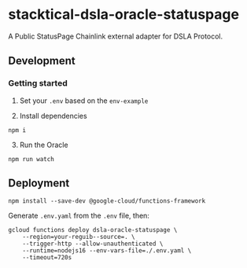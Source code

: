 # stacktical-dsla-oracle-statuspage
A Public StatusPage Chainlink external adapter for DSLA Protocol.

## Development

### Getting started

1. Set your `.env` based on the `env-example`

2. Install dependencies

```
npm i
```

3. Run the Oracle

```
npm run watch
```

## Deployment

```
npm install --save-dev @google-cloud/functions-framework
```

Generate `.env.yaml` from the `.env` file, then:

```
gcloud functions deploy dsla-oracle-statuspage \
    --region=your-reguib--source=. \
    --trigger-http --allow-unauthenticated \
    --runtime=nodejs16 --env-vars-file=./.env.yaml \
    --timeout=720s
```